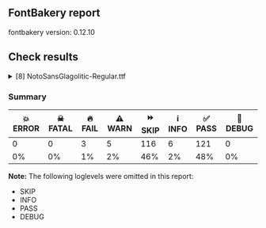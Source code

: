 ## FontBakery report

fontbakery version: 0.12.10





## Check results



<details><summary>[8] NotoSansGlagolitic-Regular.ttf</summary>
<div>
<details>
    <summary>🔥 <b>FAIL</b> Checking OS/2 usWinAscent & usWinDescent. <a href="https://fontbakery.readthedocs.io/en/stable/fontbakery/checks/universal.metrics.html#"></a></summary>
    <div>







* 🔥 **FAIL** <p>OS/2.usWinDescent value should be equal or greater than 299, but got 293 instead</p>
 [code: descent]



</div>
</details>

<details>
    <summary>🔥 <b>FAIL</b> Check for presence of an ARTICLE.en_us.html file <a href="https://fontbakery.readthedocs.io/en/stable/fontbakery/checks/googlefonts.description.html#"></a></summary>
    <div>







* 🔥 **FAIL** <p>This is a Noto font but it lacks an ARTICLE.en_us.html file.</p>
 [code: missing-article]



* 🔥 **FAIL** <p>This is a Noto font but it lacks a DESCRIPTION.en_us.html file.</p>
 [code: missing-description]



</div>
</details>

<details>
    <summary>🔥 <b>FAIL</b> Check that texts shape as per expectation <a href="https://fontbakery.readthedocs.io/en/stable/fontbakery/checks/shaping.html#"></a></summary>
    <div>







* 🔥 **FAIL** <p>qa/shaping_tests/glagolitic.json: Expected and actual shaping not matching</p>
<ul>
<li>
<p>Shaping did not match: ⱆ︮Ⰳ︯ (Issue #1)</p>
<pre><code>Expected: uni2C46=0+738|uniFE2E=0@-391,391+0|uni2C03=2+958|uniFE2F=2@-458,389+0
Got     : uni2C46=0+738|uniFE2E=0@-391,212+0|uni2C03=2+958|uniFE2F=2@-458,212+0
                                       ^^                                 ^^^
</code></pre>
<p>Got: <svg style="height:100px;margin:10px;" xmlns="http://www.w3.org/2000/svg" viewBox="0 -293 1696 1362" transform="matrix(1 0 0 -1 0 0)"> <defs> <path id="g79" d="M175.0,0.0Q131.0,0.0 110.0,16.5Q89.0,33.0 83.5,57.0Q78.0,81.0 78.0,104.0Q78.0,158.0 110.0,202.5Q142.0,247.0 196.0,275.0Q142.0,298.0 110.0,338.0Q78.0,378.0 78.0,432.0Q78.0,455.0 84.5,479.0Q91.0,503.0 110.0,519.5Q129.0,536.0 166.0,536.0L583.0,536.0Q627.0,536.0 638.5,516.0Q650.0,496.0 650.0,448.0L650.0,88.0Q650.0,40.0 638.5,20.0Q627.0,0.0 583.0,0.0L175.0,0.0ZM332.0,313.0L332.0,465.0L205.0,465.0Q174.0,465.0 168.5,452.5Q163.0,440.0 163.0,420.0Q163.0,372.0 205.0,344.5Q247.0,317.0 332.0,313.0ZM418.0,312.0L564.0,312.0L564.0,426.0Q564.0,452.0 556.5,458.5Q549.0,465.0 530.0,465.0L418.0,465.0L418.0,312.0ZM193.0,71.0L332.0,71.0L332.0,243.0Q250.0,237.0 206.5,200.5Q163.0,164.0 163.0,116.0Q163.0,97.0 168.0,84.0Q173.0,71.0 193.0,71.0ZM418.0,71.0L530.0,71.0Q549.0,71.0 556.5,78.0Q564.0,85.0 564.0,110.0L564.0,242.0L418.0,242.0L418.0,71.0Z"/> <path id="g146" d="M-60.0,775.0L653.0,775.0L653.0,710.0L-97.0,710.0Q-154.0,710.0 -154.0,762.0Q-154.0,813.0 -107.0,813.0Q-86.0,813.0 -75.0,804.5Q-64.0,796.0 -60.0,775.0Z"/> <path id="g12" d="M180.0,0.0L289.0,292.0Q225.0,312.0 177.5,353.0Q130.0,394.0 104.0,451.0Q78.0,508.0 78.0,575.0L78.0,636.0Q78.0,685.0 96.5,699.5Q115.0,714.0 146.0,714.0L532.0,714.0L399.0,355.0L488.0,355.0Q494.0,389.0 515.5,401.0Q537.0,413.0 583.0,413.0L782.0,413.0Q821.0,413.0 842.0,405.0Q863.0,397.0 871.0,376.0Q879.0,355.0 879.0,315.0L879.0,0.0L583.0,0.0Q544.0,0.0 523.0,8.5Q502.0,17.0 494.0,38.0Q486.0,59.0 486.0,98.0L486.0,276.0L392.0,276.0Q386.0,276.0 380.5,276.0Q375.0,276.0 370.0,277.0L267.0,0.0L180.0,0.0ZM316.0,365.0L417.0,635.0L204.0,635.0Q180.0,635.0 174.0,622.5Q168.0,610.0 168.0,563.0Q168.0,524.0 183.0,483.5Q198.0,443.0 231.0,411.5Q264.0,380.0 316.0,365.0ZM625.0,79.0L790.0,79.0L790.0,285.0Q790.0,314.0 780.0,324.0Q770.0,334.0 741.0,334.0L625.0,334.0Q595.0,334.0 585.5,324.0Q576.0,314.0 576.0,285.0L576.0,128.0Q576.0,99.0 585.5,89.0Q595.0,79.0 625.0,79.0Z"/> <path id="g147" d="M-653.0,775.0L96.0,775.0Q130.0,775.0 142.0,761.0Q154.0,747.0 154.0,722.0Q154.0,672.0 107.0,672.0Q66.0,672.0 60.0,710.0L-653.0,710.0L-653.0,775.0Z"/> </defs> <g transform="translate(0,0)"> <use href="#g79"/> </g> <g transform="translate(347,212)"> <use href="#g146"/> </g> <g transform="translate(738,0)"> <use href="#g12"/> </g> <g transform="translate(1238,212)"> <use href="#g147"/> </g> </svg>  Expected: <svg style="height:100px;margin:10px;" xmlns="http://www.w3.org/2000/svg" viewBox="0 -293 1696 1497" transform="matrix(1 0 0 -1 0 0)"> <defs> <path id="g79" d="M175.0,0.0Q131.0,0.0 110.0,16.5Q89.0,33.0 83.5,57.0Q78.0,81.0 78.0,104.0Q78.0,158.0 110.0,202.5Q142.0,247.0 196.0,275.0Q142.0,298.0 110.0,338.0Q78.0,378.0 78.0,432.0Q78.0,455.0 84.5,479.0Q91.0,503.0 110.0,519.5Q129.0,536.0 166.0,536.0L583.0,536.0Q627.0,536.0 638.5,516.0Q650.0,496.0 650.0,448.0L650.0,88.0Q650.0,40.0 638.5,20.0Q627.0,0.0 583.0,0.0L175.0,0.0ZM332.0,313.0L332.0,465.0L205.0,465.0Q174.0,465.0 168.5,452.5Q163.0,440.0 163.0,420.0Q163.0,372.0 205.0,344.5Q247.0,317.0 332.0,313.0ZM418.0,312.0L564.0,312.0L564.0,426.0Q564.0,452.0 556.5,458.5Q549.0,465.0 530.0,465.0L418.0,465.0L418.0,312.0ZM193.0,71.0L332.0,71.0L332.0,243.0Q250.0,237.0 206.5,200.5Q163.0,164.0 163.0,116.0Q163.0,97.0 168.0,84.0Q173.0,71.0 193.0,71.0ZM418.0,71.0L530.0,71.0Q549.0,71.0 556.5,78.0Q564.0,85.0 564.0,110.0L564.0,242.0L418.0,242.0L418.0,71.0Z"/> <path id="g146" d="M-60.0,775.0L653.0,775.0L653.0,710.0L-97.0,710.0Q-154.0,710.0 -154.0,762.0Q-154.0,813.0 -107.0,813.0Q-86.0,813.0 -75.0,804.5Q-64.0,796.0 -60.0,775.0Z"/> <path id="g12" d="M180.0,0.0L289.0,292.0Q225.0,312.0 177.5,353.0Q130.0,394.0 104.0,451.0Q78.0,508.0 78.0,575.0L78.0,636.0Q78.0,685.0 96.5,699.5Q115.0,714.0 146.0,714.0L532.0,714.0L399.0,355.0L488.0,355.0Q494.0,389.0 515.5,401.0Q537.0,413.0 583.0,413.0L782.0,413.0Q821.0,413.0 842.0,405.0Q863.0,397.0 871.0,376.0Q879.0,355.0 879.0,315.0L879.0,0.0L583.0,0.0Q544.0,0.0 523.0,8.5Q502.0,17.0 494.0,38.0Q486.0,59.0 486.0,98.0L486.0,276.0L392.0,276.0Q386.0,276.0 380.5,276.0Q375.0,276.0 370.0,277.0L267.0,0.0L180.0,0.0ZM316.0,365.0L417.0,635.0L204.0,635.0Q180.0,635.0 174.0,622.5Q168.0,610.0 168.0,563.0Q168.0,524.0 183.0,483.5Q198.0,443.0 231.0,411.5Q264.0,380.0 316.0,365.0ZM625.0,79.0L790.0,79.0L790.0,285.0Q790.0,314.0 780.0,324.0Q770.0,334.0 741.0,334.0L625.0,334.0Q595.0,334.0 585.5,324.0Q576.0,314.0 576.0,285.0L576.0,128.0Q576.0,99.0 585.5,89.0Q595.0,79.0 625.0,79.0Z"/> <path id="g147" d="M-653.0,775.0L96.0,775.0Q130.0,775.0 142.0,761.0Q154.0,747.0 154.0,722.0Q154.0,672.0 107.0,672.0Q66.0,672.0 60.0,710.0L-653.0,710.0L-653.0,775.0Z"/> </defs> <g transform="translate(0,0)"> <use href="#g79"/> </g> <g transform="translate(347,391)"> <use href="#g146"/> </g> <g transform="translate(738,0)"> <use href="#g12"/> </g> <g transform="translate(1238,389)"> <use href="#g147"/> </g> </svg></p>
</li>
</ul>
 [code: shaping-regression]



</div>
</details>

<details>
    <summary>⚠️ <b>WARN</b> Check if each glyph has the recommended amount of contours. <a href="https://fontbakery.readthedocs.io/en/stable/fontbakery/checks/universal.html#"></a></summary>
    <div>







* ⚠️ **WARN** <p>This check inspects the glyph outlines and detects the total number of contours in each of them. The expected values are infered from the typical ammounts of contours observed in a large collection of reference font families. The divergences listed below may simply indicate a significantly different design on some of your glyphs. On the other hand, some of these may flag actual bugs in the font such as glyphs mapped to an incorrect codepoint. Please consider reviewing the design and codepoint assignment of these to make sure they are correct.</p>
<p>The following glyphs do not have the recommended number of contours:</p>
<pre><code>- Glyph name: aogonek	Contours detected: 3	Expected: 2

- Glyph name: uogonek	Contours detected: 2	Expected: 1

- Glyph name: aogonek	Contours detected: 3	Expected: 2

- Glyph name: uogonek	Contours detected: 2	Expected: 1
</code></pre>
 [code: contour-count]



</div>
</details>

<details>
    <summary>⚠️ <b>WARN</b> Validate size, and resolution of article images, and ensure article page has minimum length and includes visual assets. <a href="https://fontbakery.readthedocs.io/en/stable/fontbakery/checks/googlefonts.article.html#"></a></summary>
    <div>







* ⚠️ **WARN** <p>Family metadata at fonts/NotoSansGlagolitic/googlefonts/ttf does not have an article.</p>
 [code: lacks-article]



</div>
</details>

<details>
    <summary>⚠️ <b>WARN</b> Check for codepoints not covered by METADATA subsets. <a href="https://fontbakery.readthedocs.io/en/stable/fontbakery/checks/googlefonts.subsets.html#"></a></summary>
    <div>







* ⚠️ **WARN** <p>The following codepoints supported by the font are not covered by
any subsets defined in the font's metadata file, and will never
be served. You can solve this by either manually adding additional
subset declarations to METADATA.pb, or by editing the glyphset
definitions.</p>
<ul>
<li>U+02D8 BREVE: try adding one of: canadian-aboriginal, yi</li>
<li>U+02D9 DOT ABOVE: try adding one of: canadian-aboriginal, yi</li>
<li>U+02DB OGONEK: try adding one of: canadian-aboriginal, yi</li>
<li>U+0302 COMBINING CIRCUMFLEX ACCENT: try adding one of: math, tifinagh, coptic, cherokee</li>
<li>U+0306 COMBINING BREVE: try adding one of: tifinagh, old-permic</li>
<li>U+0307 COMBINING DOT ABOVE: try adding one of: syriac, math, duployan, todhri, tai-le, canadian-aboriginal, tifinagh, old-permic, coptic, hebrew, malayalam</li>
<li>U+030A COMBINING RING ABOVE: try adding one of: duployan, syriac</li>
<li>U+030B COMBINING DOUBLE ACUTE ACCENT: try adding one of: cherokee, osage</li>
<li>U+030C COMBINING CARON: try adding one of: cherokee, tai-le</li>
<li>U+0326 COMBINING COMMA BELOW: try adding math</li>
<li>U+0327 COMBINING CEDILLA: try adding math</li>
<li>U+0328 COMBINING OGONEK: not included in any glyphset definition</li>
<li>U+25CC DOTTED CIRCLE: try adding one of: buginese, kannada, tai-tham, buhid, tai-le, batak, meetei-mayek, yi, masaram-gondi, kharoshthi, grantha, math, hanunoo, manichaean, new-tai-lue, devanagari, tirhuta, soyombo, adlam, warang-citi, tifinagh, symbols, psalter-pahlavi, balinese, mende-kikakui, duployan, marchen, dogra, sogdian, lepcha, siddham, myanmar, zanabazar-square, bhaiksuki, tagbanwa, sundanese, gurmukhi, wancho, mahajani, telugu, coptic, hanifi-rohingya, bengali, lao, mongolian, nko, ahom, cham, oriya, khmer, khudawadi, kayah-li, brahmi, newa, armenian, saurashtra, canadian-aboriginal, sinhala, miao, gunjala-gondi, syloti-nagri, thai, pahawh-hmong, syriac, thaana, khojki, tibetan, caucasian-albanian, gujarati, takri, hebrew, bassa-vah, osage, sharada, elbasan, music, tamil, tai-viet, limbu, chakma, old-permic, phags-pa, malayalam, mandaic, modi, tagalog, rejang, kaithi, javanese</li>
<li>U+FE24 COMBINING MACRON LEFT HALF: try adding one of: coptic, caucasian-albanian</li>
<li>U+FE25 COMBINING MACRON RIGHT HALF: try adding one of: coptic, caucasian-albanian</li>
<li>U+FE26 COMBINING CONJOINING MACRON: try adding one of: coptic, caucasian-albanian</li>
</ul>
<p>Or you can add the above codepoints to one of the subsets supported by the font: <code>cyrillic-ext</code>, <code>glagolitic</code>, <code>latin</code>, <code>latin-ext</code></p>
 [code: unreachable-subsetting]



</div>
</details>

<details>
    <summary>⚠️ <b>WARN</b> Ensure soft_dotted characters lose their dot when combined with marks that replace the dot. <a href="https://fontbakery.readthedocs.io/en/stable/fontbakery/checks/shaping.html#"></a></summary>
    <div>







* ⚠️ **WARN** <p>The dot of soft dotted characters used in orthographies <em>must</em> disappear in the following strings: į̀ į́ į̂ į̃ į̄ į̌</p>
<p>The dot of soft dotted characters <em>should</em> disappear in other cases, for example: i̅ i҄ i҇ i꙯ i̦̅ i̦҄ i̦҇ i̦꙯ i̧̅ i̧҄ i̧҇ i̧꙯ j̅ j҄ j҇ j꙯ j̦̅ j̦҄ j̦҇ j̦꙯</p>
<p>Your font fully covers the following languages that require the soft-dotted feature: Dutch (Latn, 31,709,104 speakers), Lithuanian (Latn, 2,357,094 speakers).</p>
<p>Your font does <em>not</em> cover the following languages that require the soft-dotted feature: Ekpeye (Latn, 226,000 speakers), Ma’di (Latn, 584,000 speakers), Lugbara (Latn, 2,200,000 speakers), Makaa (Latn, 221,000 speakers), Yala (Latn, 200,000 speakers), Belarusian (Cyrl, 10,064,517 speakers), Ejagham (Latn, 120,000 speakers), Mango (Latn, 77,000 speakers), Mfumte (Latn, 79,000 speakers), South Central Banda (Latn, 244,000 speakers), Ukrainian (Cyrl, 29,273,587 speakers), Avokaya (Latn, 100,000 speakers), Dan (Latn, 1,099,244 speakers), Han (Latn, 6 speakers), Cicipu (Latn, 44,000 speakers), Nzakara (Latn, 50,000 speakers), Gulay (Latn, 250,478 speakers), Dii (Latn, 71,000 speakers), Aghem (Latn, 38,843 speakers), Fur (Latn, 1,230,163 speakers), Ijo, Southeast (Latn, 2,471,000 speakers), Igbo (Latn, 27,823,640 speakers), Zapotec (Latn, 490,000 speakers), Bafut (Latn, 158,146 speakers), Koonzime (Latn, 40,000 speakers), Sar (Latn, 500,000 speakers), Kpelle, Guinea (Latn, 622,000 speakers), Ngbaka (Latn, 1,020,000 speakers), Basaa (Latn, 332,940 speakers), Ebira (Latn, 2,200,000 speakers), Heiltsuk (Latn, 300 speakers), Mundani (Latn, 34,000 speakers), Kom (Latn, 360,685 speakers), Nateni (Latn, 100,000 speakers), Navajo (Latn, 166,319 speakers), Southern Kisi (Latn, 360,000 speakers), Kaska (Latn, 125 speakers), Teke-Ebo (Latn, 260,000 speakers), Bete-Bendi (Latn, 100,000 speakers), Vute (Latn, 21,000 speakers).</p>
 [code: soft-dotted]



</div>
</details>

<details>
    <summary>⚠️ <b>WARN</b> Ensure fonts have ScriptLangTags declared on the 'meta' table. <a href="https://fontbakery.readthedocs.io/en/stable/fontbakery/checks/googlefonts.meta.html#"></a></summary>
    <div>







* ⚠️ **WARN** <p>This font file does not have a 'meta' table.</p>
 [code: lacks-meta-table]



</div>
</details>
</div>
</details>




### Summary

| 💥 ERROR | ☠ FATAL | 🔥 FAIL | ⚠️ WARN | ⏩ SKIP | ℹ️ INFO | ✅ PASS | 🔎 DEBUG | 
| ---|---|---|---|---|---|---|---|
| 0 | 0 | 3 | 5 | 116 | 6 | 121 | 0 | 
| 0% | 0% | 1% | 2% | 46% | 2% | 48% | 0% | 



**Note:** The following loglevels were omitted in this report:


* SKIP
* INFO
* PASS
* DEBUG
